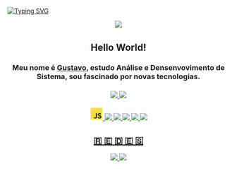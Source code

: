 [![Typing SVG](https://readme-typing-svg.herokuapp.com?font=&size=24&duration=2800&color=56E1E6&center=true&vCenter=true&width=1080&height=100&lines=Seja+bem+vindo!;Ol%C3%A1+esse+%C3%A9+meu+perfil%2C+me+chamo+Gustavo)](https://git.io/typing-svg)

<div align="center">
  <img src="https://media1.giphy.com/media/l1J9MT9T0ZG2xvWCc/giphy.gif" height="30" />
  <h2>Hello World!</h2>
  <h3>Meu nome é <a href="https://www.linkedin.com/in/axsgustavo/" target="_blank">Gustavo</a>, estudo Análise e Densenvovimento de Sistema, sou fascinado por novas tecnologias.<h3>
</div>

<div align="center">
  <a href="https://github.com/axsgustavo">
  <img height="160em" src="https://github-readme-stats.vercel.app/api?username=axsgustavo&show_icons=true&theme=tokyonight&include_all_commits=true&count_private=true"/> 
  <img height="160em" src="https://github-readme-stats.vercel.app/api/top-langs/?username=axsgustavo&layout=compact&langs_count=7&theme=tokyonight"/>
</div>
 
<div align="center">
  <br />
  <span>
   <img height="30px" src="https://github.com/axsgustavo/axsgustavo/blob/main/_assets/js.png">
  </span>
  <span>
   <img height="30px" src="https://img.shields.io/badge/CSS3-1572B6?style=for-the-badge&logo=css3&logoColor=white">
  </span>
  <span>
   <img height="30px" src="https://img.shields.io/badge/Sass-CC6699?style=for-the-badge&logo=sass&logoColor=white">
  </span>
  <span>
   <img height="30px" src="https://img.shields.io/badge/JavaScript-F7DF1E?style=for-the-badge&logo=javascript&logoColor=black">
  </span>
  <span>
   <img height="30px" src="https://img.shields.io/badge/React-20232A?style=for-the-badge&logo=react&logoColor=61DAFB">
  </span>
  <span>
   <img height="30px" src="https://img.shields.io/badge/styled--components-DB7093?style=for-the-badge&logo=styled-components&logoColor=white">
  </span>
</div>
  
<div align="center">
  <h2>🇷 🇪 🇩 🇪 🇸</h2>
  <a href="https://www.linkedin.com/in/axsgustavo/" target="_blank">
   <img height="30px" src="https://img.shields.io/badge/Instagram-060e10?style=for-the-badge&logo=instagram&logoColor=5ce1e6">
  </a>
  <a href="https://instagram.com/guslves/" target="_blank">
   <img height="30px" src="https://img.shields.io/badge/LinkedIn-060e10?style=for-the-badge&logo=linkedin&logoColor=5ce1e6">
  </a>
</div>
